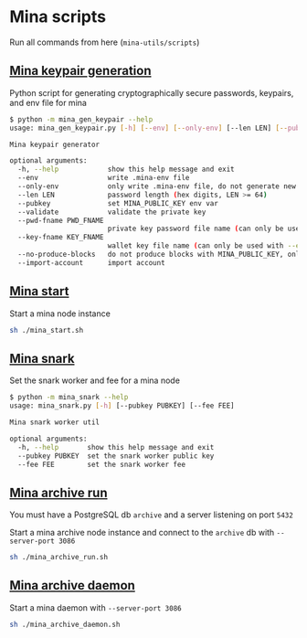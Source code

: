 # Mina scripts

Run all commands from here (`mina-utils/scripts`)

## [Mina keypair generation](./mina_gen_keypair.py)

Python script for generating cryptographically secure passwords, keypairs, and env file for mina

```sh
$ python -m mina_gen_keypair --help
usage: mina_gen_keypair.py [-h] [--env] [--only-env] [--len LEN] [--pubkey] [--validate] [--pwd-fname PWD_FNAME] [--key-fname KEY_FNAME] [--no-produce-blocks] [--import-account]

Mina keypair generator

optional arguments:
  -h, --help            show this help message and exit
  --env                 write .mina-env file
  --only-env            only write .mina-env file, do not generate new keypair
  --len LEN             password length (hex digits, LEN >= 64)
  --pubkey              set MINA_PUBLIC_KEY env var
  --validate            validate the private key
  --pwd-fname PWD_FNAME
                        private key password file name (can only be used with --env and --only-env)
  --key-fname KEY_FNAME
                        wallet key file name (can only be used with --env and --only-env)
  --no-produce-blocks   do not produce blocks with MINA_PUBLIC_KEY, only connect to peers
  --import-account      import account
```

## [Mina start](./mina_start.sh)

Start a mina node instance

```sh
sh ./mina_start.sh
```

## [Mina snark](./mina_snark.py)

Set the snark worker and fee for a mina node

```sh
$ python -m mina_snark --help
usage: mina_snark.py [-h] [--pubkey PUBKEY] [--fee FEE]

Mina snark worker util

optional arguments:
  -h, --help       show this help message and exit
  --pubkey PUBKEY  set the snark worker public key
  --fee FEE        set the snark worker fee
```

## [Mina archive run](./mina_archive_run.sh)

You must have a PostgreSQL db `archive` and a server listening on port `5432`

Start a mina archive node instance and connect to the `archive` db with `--server-port 3086`

```sh
sh ./mina_archive_run.sh
```

## [Mina archive daemon](./mina_archive_daemon.sh)

Start a mina daemon with `--server-port 3086`

```sh
sh ./mina_archive_daemon.sh
```
